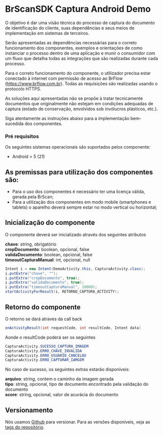 # BrScanSDK Captura Android Demo

O objetivo é dar uma visão técnica do processo de captura do documento de identificação do cliente, suas dependências e seus meios de implementação em sistemas de terceiros.

Serão apresentadas as dependências necessárias para o correto funcionamento dos componentes, exemplos e orientações de como instanciar o processo dentro de uma aplicação e munir o consumidor com um fluxo que detalha todas as integrações que são realizadas durante cada processo.

Para o correto funcionamento do componente, o utilizador precisa estar conectado à internet com permissão de acesso ao BrFlow (https://www.brflow.com.br). Todas as requisições são realizadas usando o protocolo HTTPS.

As soluções aqui apresentadas não se propõe à tratar tecnicamente documentos que originalmente não estejam em condições adequadas de captura (estado de conservação, envolvidos sob invólucros plásticos, etc.).

Siga atentamente as instruções abaixo para a implementação bem-sucedida dos componentes.

### Pré requisitos

Os seguintes sistemas operacionais são suportados pelos componente:

- Android > 5 (21)

## As premissas para utilização dos componentes são:
- Para o uso dos componentes é necessário ter uma licença válida, gerada pela BrScan;
- Para a utilização dos componentes em modo mobile (smartphones e tablets) o aparelho deverá sempre estar no modo vertical ou horizontal;

## Inicialização do componente

O componente deverá ser inicializado através dos seguintes atributos

<b>chave</b>: string, obrigatório<br/>
<b>cropDocumento</b>: boolean, opcional, false<br/>
<b>validaDocumento</b>: boolean, opcional, false<br/>
<b>timeoutCapturaManual</b>: int, opcional, null<br/>

```java
Intent i = new Intent(DemoActivity.this, CapturaActivity.class);
i.putExtra("chave", "");
i.putExtra("cropDocumento", true);
i.putExtra("validaDocumento", true);
i.putExtra("timeoutCapturaManual", 10000);
startActivityForResult(i, RETORNO_CAPTURA_ACTIVITY);
```

## Retorno do componente

O retorno se dará atraves da call back

```java
onActivityResult(int requestCode, int resultCode, Intent data)
```

Aonde o resultCode poderá ser os seguintes

```java
CapturaActivity.SUCESSO_CAPTURA_IMAGEM
CapturaActivity.ERRO_CHAVE_INVALIDA
CapturaActivity.ERRO_USUARIO_CANCELOU
CapturaActivity.ERRO_CAPTURAR_IAMGEM
```

No caso de sucesso, os seguintes extras estarão disponíveis:

<b>arquivo</b>: string, contem o caminho da imagem gerada<br/>
<b>tipo</b>: string, opcional, tipo de documento encontrado pela validação do documento<br/>
<b>score</b>: string, opcional, valor de acurácia do documento<br/>

## Versionamento

Nós usamos [Github](https://github.com/) para versionar. Para as versões disponíveis, veja as [tags do repositório](https://github.com/brscan/web-brscansdk-demo). 
